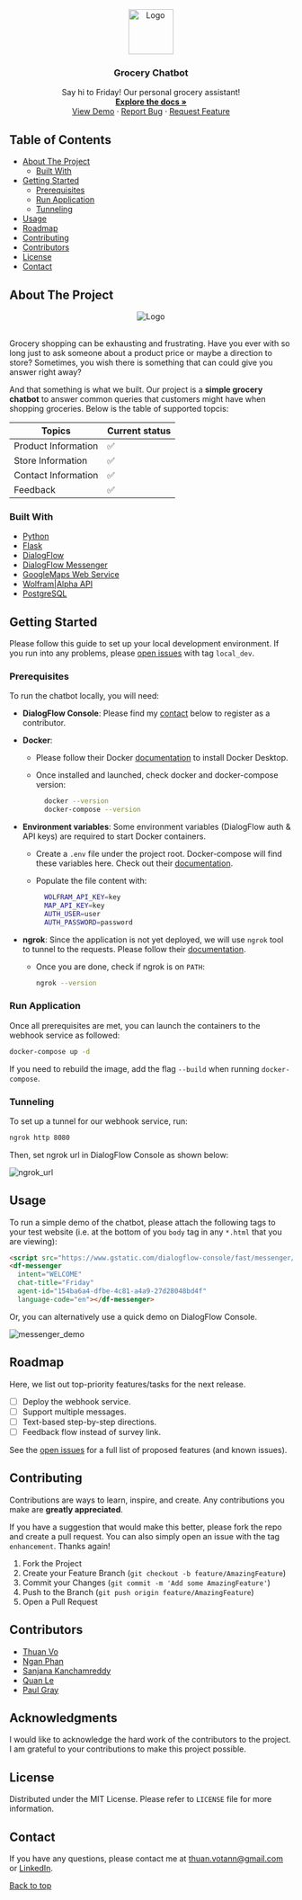 <!-- PROJECT LOGO -->
<div align="center">
  <a href="https://github.com/thuanGIT/grocery-chat-bot">
    <img src="images/logo.jpeg" alt="Logo" width="80" height="80">
  </a>
  <h3 align="center">Grocery Chatbot</h3>
  <p align="center">
    Say hi to Friday! Our personal grocery assistant!
    <br />
    <a href="https://github.com/github_username/repo_name"><strong>Explore the docs »</strong></a>
    <br />
    <a href="#">View Demo</a>
    ·
    <a href="https://github.com/thuanGIT/grocery-chat-bot/issues">Report Bug</a>
    ·
    <a href="https://github.com/thuanGIT/grocery-chat-bot/pulls">Request Feature</a>
  </p>
</div>

<!-- TABLE OF CONTENTS -->
## Table of Contents

* [About The Project](#about-the-project)
  * [Built With](#built-with)
* [Getting Started](#getting-started)
  * [Prerequisites](#prerequisites)
  * [Run Application](#run-application)
  * [Tunneling](#tunneling)
* [Usage](#usage)
* [Roadmap](#roadmap)
* [Contributing](#contributing)
* [Contributors](#contributors)
* [License](#license)
* [Contact](#contact)

<!-- ABOUT THE PROJECT -->
## About The Project

<div align="center">
  <img src="images/sample_run.png" alt="Logo">
</div>
</br>

Grocery shopping can be exhausting and frustrating. Have you ever with so long just to ask someone about a product price or maybe a direction to store? Sometimes, you wish there is something that can could give you answer right away?

And that something is what we built. Our project is a **simple grocery chatbot** to answer common queries that customers might have when shopping groceries. Below is the table of supported topcis:

Topics                    | Current status
--------------------------| --------------  
Product Information       | :white_check_mark:
Store Information         | :white_check_mark:
Contact Information       | :white_check_mark:
Feedback                  | :white_check_mark:

### Built With

* [Python](https://www.python.org/)
* [Flask](https://flask.palletsprojects.com/en/2.1.x/)
* [DialogFlow](https://cloud.google.com/dialogflow/)
* [DialogFlow Messenger](https://cloud.google.com/dialogflow/es/docs/integrations/dialogflow-messenger)
* [GoogleMaps Web Service](https://developers.google.com/maps/apis-by-platform)
* [Wolfram|Alpha API](https://products.wolframalpha.com/short-answers-api/documentation/)
* [PostgreSQL](https://www.postgresql.org/)

<!-- GETTING STARTED -->
## <a id="getting-started"></a> Getting Started

Please follow this guide to set up your local development environment. If you run into any problems, please [open issues](https://github.com/thuanGIT/grocery-chat-bot/issues) with tag `local_dev`.

### Prerequisites

To run the chatbot locally, you will need:

* **DialogFlow Console**: Please find my [contact](#contact) below to register as a contributor.
* **Docker**:
  * Please follow their Docker [documentation](https://docs.docker.com/get-docker/) to install Docker Desktop.
  * Once installed and launched, check docker and docker-compose version:

    ```bash
      docker --version
      docker-compose --version
    ```

* **Environment variables**: Some environment variables (DialogFlow auth & API keys) are required to start Docker containers.
  * Create a `.env` file under the project root. Docker-compose will find these variables here. Check out their [documentation](https://docs.docker.com/compose/environment-variables/).
  * Populate the file content with:

    ```bash
      WOLFRAM_API_KEY=key
      MAP_API_KEY=key
      AUTH_USER=user
      AUTH_PASSWORD=password
    ```

* **ngrok**: Since the application is not yet deployed, we will use `ngrok` tool to tunnel to the requests. Please follow their [documentation](https://ngrok.com/download).
  * Once you are done, check if ngrok is on `PATH`:

    ```bash
    ngrok --version
    ```

### Run Application

Once all prerequisites are met, you can launch the containers to the webhook service as followed:

```bash
docker-compose up -d
```

If you need to rebuild the image, add the flag `--build` when running `docker-compose`.

### Tunneling

To set up a tunnel for our webhook service, run:

```bash
ngrok http 8080
```

Then, set ngrok url in DialogFlow Console as shown below:

![ngrok_url](./images/ngrok_url.png)

<!-- USAGE EXAMPLES -->
## Usage

To run a simple demo of the chatbot, please attach the following tags to your test website (i.e. at the bottom of you `body` tag in any `*.html` that you are viewing):

```html
<script src="https://www.gstatic.com/dialogflow-console/fast/messenger/bootstrap.js?v=1"></script>
<df-messenger
  intent="WELCOME"
  chat-title="Friday"
  agent-id="154ba6a4-dfbe-4c81-a4a9-27d28048bd4f"
  language-code="en"></df-messenger>
```

Or, you can alternatively use a quick demo on DialogFlow Console.

![messenger_demo](./images/messenger_demo.png)

<!-- ROADMAP -->
## Roadmap

Here, we list out top-priority features/tasks for the next release.

* [ ] Deploy the webhook service.
* [ ] Support multiple messages.
* [ ] Text-based step-by-step directions.
* [ ] Feedback flow instead of survey link.

See the [open issues](https://github.com/thuanGIT/grocery-chat-bot/issues) for a full list of proposed features (and known issues).

<!-- CONTRIBUTING -->
## Contributing

Contributions are ways to learn, inspire, and create. Any contributions you make are **greatly appreciated**.

If you have a suggestion that would make this better, please fork the repo and create a pull request. You can also simply open an issue with the tag `enhancement`. Thanks again!

1. Fork the Project
2. Create your Feature Branch (`git checkout -b feature/AmazingFeature`)
3. Commit your Changes (`git commit -m 'Add some AmazingFeature'`)
4. Push to the Branch (`git push origin feature/AmazingFeature`)
5. Open a Pull Request

## Contributors

* [Thuan Vo](https://github.com/thuanGIT)
* [Ngan Phan](https://github.com/nganphan123)
* [Sanjana Kanchamreddy](https://github.com/SanjanaCode)
* [Quan Le](https://github.com/SanaBob)
* [Paul Gray](https://github.com/paulgray01)

<!-- ACKNOWLEDGMENTS -->
## Acknowledgments

I would like to acknowledge the hard work of the contributors to the project. I am grateful to your contributions to make this project possible.

<!-- LICENSE -->
## License

Distributed under the MIT License. Please refer to `LICENSE` file for more information.

<!-- CONTACT -->
## Contact

If you have any questions, please contact me at thuan.votann@gmail.com or [LinkedIn](https://www.linkedin.com/in/thuantanvo/).

[Back to top](#)